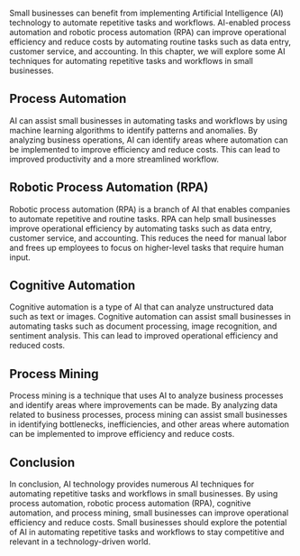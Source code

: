 
Small businesses can benefit from implementing Artificial Intelligence (AI) technology to automate repetitive tasks and workflows. AI-enabled process automation and robotic process automation (RPA) can improve operational efficiency and reduce costs by automating routine tasks such as data entry, customer service, and accounting. In this chapter, we will explore some AI techniques for automating repetitive tasks and workflows in small businesses.

Process Automation
------------------

AI can assist small businesses in automating tasks and workflows by using machine learning algorithms to identify patterns and anomalies. By analyzing business operations, AI can identify areas where automation can be implemented to improve efficiency and reduce costs. This can lead to improved productivity and a more streamlined workflow.

Robotic Process Automation (RPA)
--------------------------------

Robotic process automation (RPA) is a branch of AI that enables companies to automate repetitive and routine tasks. RPA can help small businesses improve operational efficiency by automating tasks such as data entry, customer service, and accounting. This reduces the need for manual labor and frees up employees to focus on higher-level tasks that require human input.

Cognitive Automation
--------------------

Cognitive automation is a type of AI that can analyze unstructured data such as text or images. Cognitive automation can assist small businesses in automating tasks such as document processing, image recognition, and sentiment analysis. This can lead to improved operational efficiency and reduced costs.

Process Mining
--------------

Process mining is a technique that uses AI to analyze business processes and identify areas where improvements can be made. By analyzing data related to business processes, process mining can assist small businesses in identifying bottlenecks, inefficiencies, and other areas where automation can be implemented to improve efficiency and reduce costs.

Conclusion
----------

In conclusion, AI technology provides numerous AI techniques for automating repetitive tasks and workflows in small businesses. By using process automation, robotic process automation (RPA), cognitive automation, and process mining, small businesses can improve operational efficiency and reduce costs. Small businesses should explore the potential of AI in automating repetitive tasks and workflows to stay competitive and relevant in a technology-driven world.
